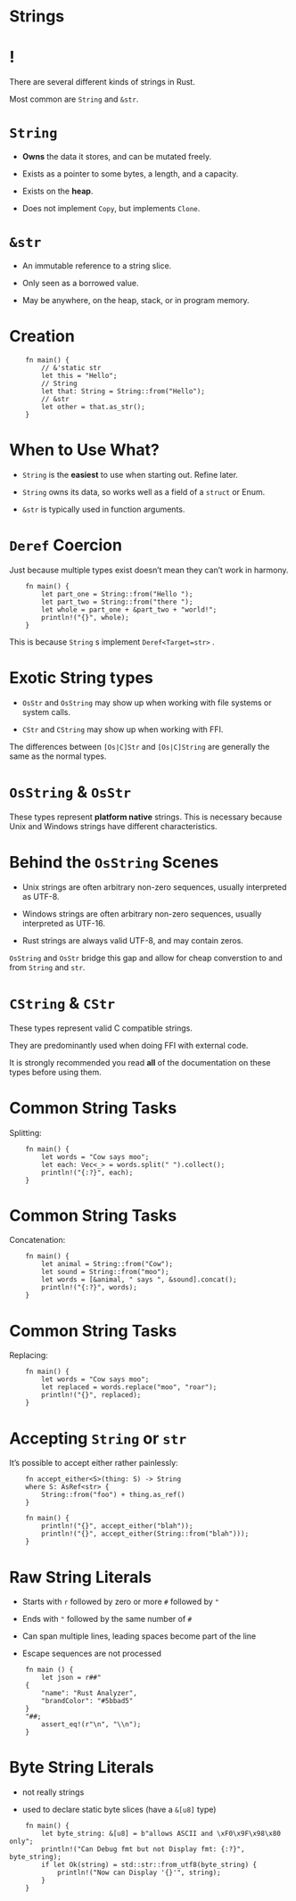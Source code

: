 # Strings

!
=

There are several different kinds of strings in Rust.

Most common are `String` and `&str`.

`String`
========

-   **Owns** the data it stores, and can be mutated freely.

-   Exists as a pointer to some bytes, a length, and a capacity.

-   Exists on the **heap**.

-   Does not implement `Copy`, but implements `Clone`.

`&str`
======

-   An immutable reference to a string slice.

-   Only seen as a borrowed value.

-   May be anywhere, on the heap, stack, or in program memory.

Creation
========
```rust,editable
    fn main() {
        // &'static str
        let this = "Hello";
        // String
        let that: String = String::from("Hello");
        // &str
        let other = that.as_str();
    }
```
When to Use What?
=================

-   `String` is the **easiest** to use when starting out. Refine later.

-   `String` owns its data, so works well as a field of a `struct` or
    Enum.

-   `&str` is typically used in function arguments.

`Deref` Coercion
================

Just because multiple types exist doesn’t mean they can’t work in
harmony.
```rust,editable
    fn main() {
        let part_one = String::from("Hello ");
        let part_two = String::from("there ");
        let whole = part_one + &part_two + "world!";
        println!("{}", whole);
    }
```
This is because `String` s implement `Deref<Target=str>` .

Exotic String types
===================

-   `OsStr` and `OsString` may show up when working with file systems or
    system calls.

-   `CStr` and `CString` may show up when working with FFI.

The differences between `[Os|C]Str` and `[Os|C]String` are generally the
same as the normal types.

`OsString` & `OsStr`
====================

These types represent **platform native** strings. This is necessary
because Unix and Windows strings have different characteristics.

Behind the `OsString` Scenes
============================

-   Unix strings are often arbitrary non-zero sequences, usually
    interpreted as UTF-8.

-   Windows strings are often arbitrary non-zero sequences, usually
    interpreted as UTF-16.

-   Rust strings are always valid UTF-8, and may contain zeros.

`OsString` and `OsStr` bridge this gap and allow for cheap converstion
to and from `String` and `str`.

`CString` & `CStr`
==================

These types represent valid C compatible strings.

They are predominantly used when doing FFI with external code.

It is strongly recommended you read **all** of the documentation on
these types before using them.

Common String Tasks
===================

Splitting:
```rust,editable
    fn main() {
        let words = "Cow says moo";
        let each: Vec<_> = words.split(" ").collect();
        println!("{:?}", each);
    }
```
Common String Tasks
===================

Concatenation:
```rust,editable
    fn main() {
        let animal = String::from("Cow");
        let sound = String::from("moo");
        let words = [&animal, " says ", &sound].concat();
        println!("{:?}", words);
    }
```
Common String Tasks
===================

Replacing:
```rust,editable
    fn main() {
        let words = "Cow says moo";
        let replaced = words.replace("moo", "roar");
        println!("{}", replaced);
    }
```
Accepting `String` or `str`
===========================

It’s possible to accept either rather painlessly:
```rust,editable
    fn accept_either<S>(thing: S) -> String
    where S: AsRef<str> {
        String::from("foo") + thing.as_ref()
    }

    fn main() {
        println!("{}", accept_either("blah"));
        println!("{}", accept_either(String::from("blah")));
    }
```
Raw String Literals
===================

-   Starts with `r` followed by zero or more `#` followed by `"`

-   Ends with `"` followed by the same number of `#`

-   Can span multiple lines, leading spaces become part of the line

-   Escape sequences are not processed

<!-- -->
```rust,editable
    fn main () {
        let json = r##"
    {
        "name": "Rust Analyzer",
        "brandColor": "#5bbad5"
    }
    "##;
        assert_eq!(r"\n", "\\n");
    }
```
Byte String Literals
====================

-   not really strings

-   used to declare static byte slices (have a `&[u8]` type)

<!-- -->
```rust,editable
    fn main() {
        let byte_string: &[u8] = b"allows ASCII and \xF0\x9F\x98\x80 only";
        println!("Can Debug fmt but not Display fmt: {:?}", byte_string);
        if let Ok(string) = std::str::from_utf8(byte_string) {
            println!("Now can Display '{}'", string);
        }
    }
```
